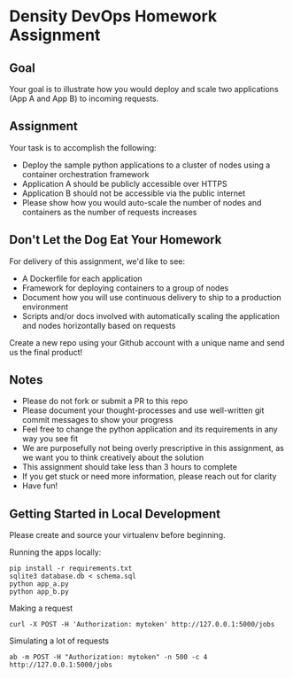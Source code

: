 # Density DevOps Homework Assignment

## Goal
Your goal is to illustrate how you would deploy and scale two applications (App A and App B) to incoming requests. 

## Assignment
Your task is to accomplish the following:

- Deploy the sample python applications to a cluster of nodes using a container orchestration framework
- Application A should be publicly accessible over HTTPS
- Application B should not be accessible via the public internet
- Please show how you would auto-scale the number of nodes and containers as the number of requests increases

## Don't Let the Dog Eat Your Homework

For delivery of this assignment, we'd like to see:

- A Dockerfile for each application
- Framework for deploying containers to a group of nodes
- Document how you will use continuous delivery to ship to a production environment
- Scripts and/or docs involved with automatically scaling the application and nodes horizontally based on requests

Create a new repo using your Github account with a unique name and send us the final product!

## Notes

- Please do not fork or submit a PR to this repo
- Please document your thought-processes and use well-written git commit messages to show your progress
- Feel free to change the python application and its requirements in any way you see fit
- We are purposefully not being overly prescriptive in this assignment, as we want you to think creatively about the solution
- This assignment should take less than 3 hours to complete
- If you get stuck or need more information, please reach out for clarity
- Have fun!

## Getting Started in Local Development

Please create and source your virtualenv before beginning. 

Running the apps locally:
```
pip install -r requirements.txt
sqlite3 database.db < schema.sql
python app_a.py
python app_b.py
```

Making a request
```
curl -X POST -H 'Authorization: mytoken' http://127.0.0.1:5000/jobs
```

Simulating a lot of requests
```
ab -m POST -H "Authorization: mytoken" -n 500 -c 4 http://127.0.0.1:5000/jobs
```
